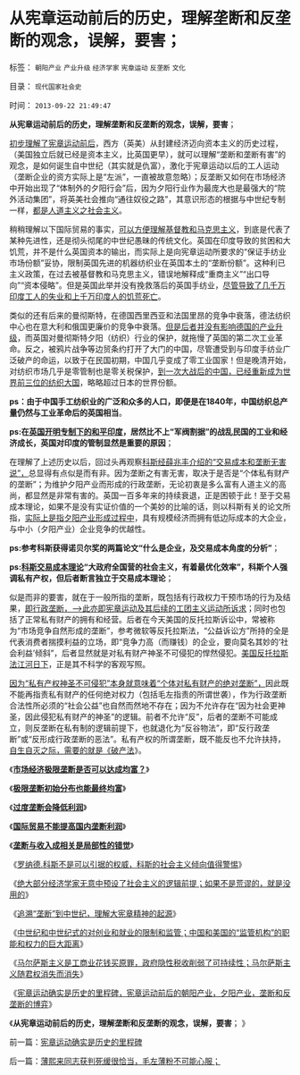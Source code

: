 # 从宪章运动前后的历史，理解垄断和反垄断的观念，误解，要害；

标签： `朝阳产业` `产业升级` `经济学家` `宪章运动` `反垄断` `文化` 

目录： `现代国家社会史`

时间： `2013-09-22 21:49:47`

**从宪章运动前后的历史，理解垄断和反垄断的观念，误解，要害**；

[初步理解了宪章运动前后](../../../2011/12/20/大宪章和宪章运动，工会和通往奴役之路.md)，西方（英美）从封建经济迈向资本主义的历史过程，（美国独立后就已经是资本主义，比英国更早），就可以理解“垄断和垄断有害”的观念，是如何诞生自中世纪（其实就是仇富），激化于宪章运动以后的工人运动（垄断企业的资方实际上是“左派”，一直被故意忽略）；反垄断又如何在市场经济中开始出现了“体制外的夕阳行会”后，因为夕阳行业作为最庞大也是最强大的“院外活动集团”，将英美社会推向“通往奴役之路”，其意识形态的根据与中世纪专制一样，[都是人道主义之社会主义](../../../2013/9/19/从“大宪章精神”到“通往奴役之路”.md)。

稍稍理解以下国际贸易的事实，[可以方便理解基督教和马克思主义](../../../2011/10/31/基督教和马克思推崇的中世纪“没有剥削”.md)，到底是代表了某种先进性，还是彻头彻尾的中世纪愚昧的传统文化。英国在印度导致的贫困和大饥荒，并不是什么英国资本的输出，而实际上是向宪章运动所要求的“保证手纺业市场份额”妥协，限制英国先进的机器纺织业在英国本土的“垄断份额”。这种利已主义政策，在过去被基督教和马克思主义，错误地解释成“重商主义”“出口导向”“资本侵略”。但是英国此举并没有挽救落后的英国手纺业，[尽管导致了几千万印度工人的失业和上千万印度人的饥荒死亡](../../../2012/1/20/小小的英国集中了全球纺织业，工业革命因而发生.md)。

类似的还有后来的曼彻斯特，在德国西里西亚和法国里昂的竞争中衰落，德法纺织中心也在意大利和俄国更廉价的竞争中衰落。[但是后者并没有影响德国的产业升级](../../../2011/9/19/德国，日本和孟加拉的关税保护.md)，而英国对曼彻斯特夕阳（纺织）行业的保护，就拖慢了英国的第二次工业革命。反之，被鸦片战争等边贸条约打开了大门的中国，尽管遭受到与印度手纺业广泛破产的命运，以致于在民国初期，中国几乎变成了零工业国家！但是晚清开始，对纺织市场几乎是零管制也是零关税保护，[到一次大战后的中国，已经重新成为世界前三位的纺织大国](../../../2012/7/10/蒋介石的德国化，毛主席的一边倒.md)，略略超过日本的世界份额。

**ps：由于中国手工纺织业的广泛和众多的人口，即便是在1840年，中国纺织总产量仍然与工业革命后的英国相当**。

**ps:在[英国开明专制下的和平印度](../../../2012/1/29/英印“仁慈专制”，搞创收赚钱的英国法庭.md)，居然比不上“军阀割据”的战乱民国的工业和经济成长，英国对印度的管制显然是重要的原因**；

在理解了上述历史以后，回过头再观察[科斯经薛兆丰介绍的“交易成本和垄断无害说”，](../../../2013/9/19/罗纳德.科斯不是可以引据的权威，及薛兆丰；.md)总显得有点似是而有非。因为垄断之有害无害，取决于是否是“个体私有财产的垄断”；为维护夕阳产业而形成的行政垄断，无论初衷是多么富有人道主义的高尚，都显然是非常有害的。英国一百多年来的持续衰退，正是困顿于此！至于交易成本理论，如果不是没有实证价值的一个美妙的比喻的话，则以科斯有关的论文所指，[实际上是指夕阳产业形成过程中](../../../2012/6/4/工团主义“反垄断”的虚伪.md)，具有规模经济而拥有低边际成本的大企业，与中小（夕阳产业）企业竞争的优越性。

**ps:参考科斯获得诺贝尔奖的两篇论文“什么是企业，及交易成本角度的分析”**；

**ps:[科斯交易成本理论](../../../2011/11/5/科斯诺奖（交易成本－企业边界）理论是错误的.md)“大政府全国营的社会主义，有着最优化效率”，科斯个人强调私有产权，但后者断言独立于交易成本理论**；

似是而非的要害，就在于一般所指的垄断，既包括有行政权力干预市场的行为及结果，[即行政垄断，——>此亦即宪章运动及其后续的工团主义运动所诉求](../../../2012/11/10/为什么工团主义一步步变成邪恶的马克思主义.md)；同时也包括了正常私有财产的拥有和经营。后者在今天美国的反托拉斯诉讼中，常被称为“市场竞争自然形成的垄断”，参考微软等反托拉斯法，“公益诉讼方”所持的全是代表消费者揣摸利益的立场，即“竞争力高（而赚钱）的企业，要向莫名其妙的‘社会利益’倾斜”，后者显然就是对私有财产神圣不可侵犯的悍然侵犯。[美国反托拉斯法江河日下](../../../2009/9/13/反垄断法系是美国司法史的错误.md)，正是其不科学的客观写照。

[因为“私有产权神圣不可侵犯”本身就意味着“个体对私有财产的绝对垄断”，](../../../2013/9/12/绝对的权力，不允许有人为的限制.md)因此既不能再指责私有财产的任何绝对权力（包括毛左指责的所谓世袭），作为行政垄断合法性所必须的“社会公益”也自然而然地不存在；因为不允许存在“因为社会更神圣，因此侵犯私有财产的神圣”的逻辑。前者不允许“反”，后者的垄断不可能成立，则反垄断在私有制的逻辑前提下，也就退化为“反谷物法”，即“反行政垄断”或“反形成行政垄断的恶法”。私有产权的所谓垄断，既不能反也不允许扶持，[自生自灭之际，需要的就是《破产法](../../../2013/9/18/《破产法》难产，不如先恢复债务奴隶制.md)》。

《[**市场经济极限垄断是否可以达成均富？**](../../../2009/9/15/市场经济极限垄断是否可以达成均富？.md)》

《[**极限垄断初始分布也能最终均富**](../../../2009/9/15/极限垄断初始分布也能最终均富.md)》

《[**过度垄断会降低利润**](../../../2009/9/15/过度垄断反而会降低利润.md)》

《[**国际贸易不能提高国内垄断利润**](http://blog.sina.com.cn/s/blog_5563a64d0100eve4.html)》

《[**垄断与收入成相关是局部性的错觉**](../../../2009/9/16/垄断与收入成正相关是局部性的错觉.md)》

《[罗纳德.科斯不是可以引据的权威，科斯的社会主义倾向值得警惕](../../../2013/9/19/罗纳德.科斯不是可以引据的权威，及薛兆丰；.md)》

《[绝大部分经济学家无意中预设了社会主义的逻辑前提；如果不是荒谬的，就是没用的](../../../2013/9/21/绝大部分经济学家，不是荒谬的，就是邪恶的，或者没用的.md)》

《[追溯“垄断”到中世纪，理解大宪章精神的起源](../../../2013/9/21/追溯“垄断”到中世纪，理解大宪章精神的起源.md)》

《[中世纪和中世纪式的对创业和就业的限制和监管；中国和美国的“监管机构”的职能和权力的巨大距离](../../../2013/9/21/中世纪对商业，创业，就业的限制，监管，和工商管理.md)》

《[马尔萨斯主义是工商业花钱买原罪，政府隐性税收削弱了可持续性；马尔萨斯主义随君权消失而消失](../../../2013/9/22/马尔萨斯主义花钱买原罪，政府隐性税收削弱了可持续性；.md)》

《[宪章运动确实是历史的里程碑，宪章运动前后的朝阳产业，夕阳产业，垄断和反垄断的博弈](../../../2013/9/22/宪章运动确实是历史的里程碑.md)》

《**从宪章运动前后的历史，理解垄断和反垄断的观念，误解，要害**； 》



前一篇：[宪章运动确实是历史的里程碑](../../../2013/9/22/宪章运动确实是历史的里程碑.md)

后一篇：[薄熙来同志获判死缓很恰当，毛左薄粉不可能心服；](../../../2013/9/22/薄熙来同志获判死缓很恰当，毛左薄粉不可能心服；.md)